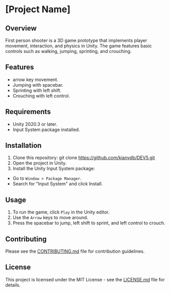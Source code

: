 # [Project Name]

## Overview

First person shooter is a 3D game prototype that implements player movement, interaction, and physics in Unity. The game features basic controls such as walking, jumping, sprinting, and crouching.

## Features

- arrow key movement.
- Jumping with spacebar.
- Sprinting with left shift.
- Crouching with left control.

## Requirements

- Unity 2020.3 or later.
- Input System package installed.

## Installation

1. Clone this repository:
git clone https://github.com/kianvdb/DEV5.git
2. Open the project in Unity.
3. Install the Unity Input System package:
- Go to `Window > Package Manager`.
- Search for "Input System" and click Install.

## Usage

1. To run the game, click `Play` in the Unity editor.
2. Use the `Arrow` keys to move around.
3. Press the spacebar to jump, left shift to sprint, and left control to crouch.

## Contributing

Please see the [CONTRIBUTING.md](./CONTRIBUTING.md) file for contribution guidelines.

## License

This project is licensed under the MIT License - see the [LICENSE.md](./LICENSE.md) file for details.

